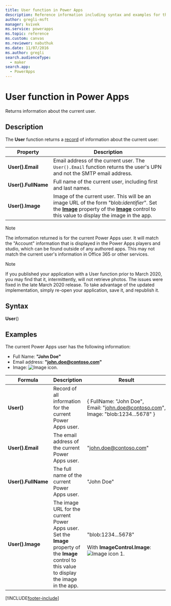 ```yaml
---
title: User function in Power Apps
description: Reference information including syntax and examples for the User function in Power Apps.
author: gregli-msft
manager: kvivek
ms.service: powerapps
ms.topic: reference
ms.custom: canvas
ms.reviewer: nabuthuk
ms.date: 11/07/2016
ms.author: gregli
search.audienceType: 
  - maker
search.app: 
  - PowerApps
---
```

# User function in Power Apps

Returns information about the current user.

## Description

The **User** function returns a [record](../working-with-tables.md#records) of information about the current user:

| Property | Description |
| --- | --- |
| **User().Email** |Email address of the current user. The `User().Email` function returns the user's UPN and not the SMTP email address.|
| **User().FullName** |Full name of the current user, including first and last names. |
| **User().Image** |Image of the current user. This will be an image URL of the form "blob:*identifier*". Set the **[Image](../controls/properties-visual.md)** property of the **[Image](../controls/control-image.md)** control to this value to display the image in the app. |

> [!NOTE]
> The information returned is for the current Power Apps user.  It will match the "Account" information that is displayed in the Power Apps players and studio, which can be found outside of any authored apps.  This may not match the current user's information in Office 365 or other services.

> [!NOTE]
> If you published your application with a User function prior to March 2020, you may find that it, intermittently, will not retrieve photos. The issues were fixed in the late March 2020 release.  To take advantage of the updated implementation, simply re-open your application, save it, and republish it.  

## Syntax
**User**()

## Examples
The current Power Apps user has the following information:

* Full Name: **"John Doe"**
* Email address: **"john.doe@contoso.com"**
* Image: ![Image icon.](media/function-user/john-doe-picture.png "Image icon") 

|       Formula       |                                                                    Description                                                                    |                                                 Result                                                  |
|---------------------|---------------------------------------------------------------------------------------------------------------------------------------------------|---------------------------------------------------------------------------------------------------------|
|     **User()**      |                                             Record of all information for the current Power Apps user.                                             |    { FullName:&nbsp;"John Doe", Email:&nbsp;"john.doe@contoso.com", Image:&nbsp;"blob:1234...5678" }    |
|  **User().Email**   |                                                 The email address of the current Power Apps user.                                                  |                                         "john.doe@contoso.com"                                          |
| **User().FullName** |                                                   The full name of the current Power Apps user.                                                    |                                               "John Doe"                                                |
|  **User().Image**   | The image URL for the current Power Apps user.  Set the **Image** property of the **Image** control to this value to display the image in the app. | "blob:1234...5678"<br><br>With **ImageControl.Image**:<br>![Image icon 1.](media/function-user/john-doe-picture.png "Image icon 1") |



[!INCLUDE[footer-include](../../../includes/footer-banner.md)]